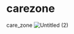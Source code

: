 # carezone
care_zone
![Untitled (2)](https://github.com/kjh73/carezone/assets/143463661/1eb4c5cc-b911-4a97-8ea0-a52bc6a10ee9)
